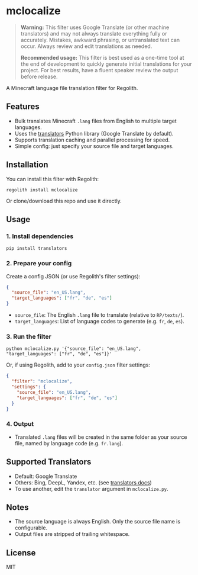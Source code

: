 # mclocalize

> **Warning:** This filter uses Google Translate (or other machine translators) and may not always translate everything fully or accurately. Mistakes, awkward phrasing, or untranslated text can occur. Always review and edit translations as needed.
>
> **Recommended usage:** This filter is best used as a one-time tool at the end of development to quickly generate initial translations for your project. For best results, have a fluent speaker review the output before release.

A Minecraft language file translation filter for Regolith.

## Features
- Bulk translates Minecraft `.lang` files from English to multiple target languages.
- Uses the [translators](https://github.com/UlionTse/translators) Python library (Google Translate by default).
- Supports translation caching and parallel processing for speed.
- Simple config: just specify your source file and target languages.

## Installation

You can install this filter with Regolith:
```
regolith install mclocalize
```

Or clone/download this repo and use it directly.

## Usage

### 1. Install dependencies
```
pip install translators
```

### 2. Prepare your config
Create a config JSON (or use Regolith's filter settings):
```json
{
  "source_file": "en_US.lang",
  "target_languages": ["fr", "de", "es"]
}
```
- `source_file`: The English `.lang` file to translate (relative to `RP/texts/`).
- `target_languages`: List of language codes to generate (e.g. `fr`, `de`, `es`).

### 3. Run the filter
```
python mclocalize.py '{"source_file": "en_US.lang", "target_languages": ["fr", "de", "es"]}'
```

Or, if using Regolith, add to your `config.json` filter settings:
```json
{
  "filter": "mclocalize",
  "settings": {
    "source_file": "en_US.lang",
    "target_languages": ["fr", "de", "es"]
  }
}
```

### 4. Output
- Translated `.lang` files will be created in the same folder as your source file, named by language code (e.g. `fr.lang`).

## Supported Translators
- Default: Google Translate
- Others: Bing, DeepL, Yandex, etc. (see [translators docs](https://github.com/UlionTse/translators))
- To use another, edit the `translator` argument in `mclocalize.py`.

## Notes
- The source language is always English. Only the source file name is configurable.
- Output files are stripped of trailing whitespace.

## License
MIT
